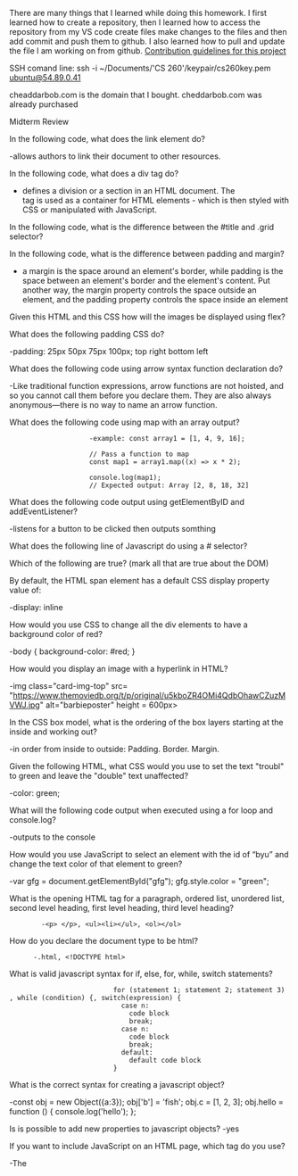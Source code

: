 There are many things that I learned while doing this homework. I first learned how to create a repository, then I learned how to access the repository from my VS code create files make changes to the files and then add commit and push them to github.
I also learned how to pull and update the file I am working on from github. 
[Contribution guidelines for this project](/README.md)


SSH comand line:    ssh -i ~/Documents/'CS 260'/keypair/cs260key.pem ubuntu@54.89.0.41


cheaddarbob.com is the domain that I bought. cheddarbob.com was already purchased


Midterm Review

In the following code, what does the link element do?

-allows authors to link their document to other resources.

In the following code,  what does a div tag do?

- defines a division or a section in an HTML document. The <div> tag is used as a container for HTML elements - which is then styled with CSS or manipulated with JavaScript.

In the following code, what is the difference between the #title and .grid selector?

In the following code, what is the difference between padding and margin?

- a margin is the space around an element's border, while padding is the space between an element's border and the element's content. Put another way, the margin property controls the space outside an element, and the padding property controls the space inside an element

Given this HTML and this CSS how will the images be displayed using flex?

What does the following padding CSS do?

-padding: 25px 50px 75px 100px; top right bottom left

What does the following code using arrow syntax function declaration do?

-Like traditional function expressions, arrow functions are not hoisted, and so you cannot call them before you declare them. They are also always anonymous—there is no way to name an arrow function.

What does the following code using map with an array output?

                        -example: const array1 = [1, 4, 9, 16];
                        
                        // Pass a function to map
                        const map1 = array1.map((x) => x * 2);
                        
                        console.log(map1);
                        // Expected output: Array [2, 8, 18, 32]

What does the following code output using getElementByID and addEventListener?

-listens for a button to be clicked then outputs somthing

What does the following line of Javascript do using a # selector?

Which of the following are true? (mark all that are true about the DOM)

By default, the HTML span element has a default CSS display property value of: 

-display: inline

How would you use CSS to change all the div elements to have a background color of red?

-body {
background-color: #red;
}

How would you display an image with a hyperlink in HTML?

-img class="card-img-top" src= "https://www.themoviedb.org/t/p/original/u5kboZR4OMi4QdbOhawCZuzMVWJ.jpg" alt="barbieposter" height = 600px>

In the CSS box model, what is the ordering of the box layers starting at the inside and working out?

-in order from inside to outside: Padding. Border. Margin.

Given the following HTML, what CSS would you use to set the text "troubl" to green and leave the "double" text unaffected?

-color: green;

What will the following code output when executed using a for loop and console.log?

-outputs to the console

How would you use JavaScript to select an element with the id of “byu” and change the text color of that element to green?

-var gfg = document.getElementById("gfg"); 
            gfg.style.color = "green"; 

What is the opening HTML tag for a paragraph, ordered list, unordered list, second level heading, first level heading, third level heading?

            -<p> </p>, <ul><li></ul>, <ol></ol>

How do you declare the document type to be html?

          -.html, <!DOCTYPE html>

What is valid javascript syntax for if, else, for, while, switch statements?

                              for (statement 1; statement 2; statement 3) , while (condition) {, switch(expression) {
                                case n:
                                  code block
                                  break;
                                case n:
                                  code block
                                  break;
                                default:
                                  default code block
                              }

What is the correct syntax for creating a javascript object?

-const obj = new Object({a:3});
obj['b'] = 'fish';
obj.c = [1, 2, 3];
obj.hello = function () {
  console.log('hello');
};


Is is possible to add new properties to javascript objects?
-yes

If you want to include JavaScript on an HTML page, which tag do you use?

-The <script> Tag

Given the following HTML, what JavaScript could you use to set the text "animal" to "crow" and leave the "fish" text unaffected?

Which of the following correctly describes JSON?

What does the console command chmod, pwd, cd, ls, vim, nano, mkdir, mv, rm, man, ssh, ps, wget, sudo  do?

-chmod, This command changes the permission information associated with a file. Every file (including directories, which Unix treats as files) on a Unix system is stored with records indicating who has permission to read, write, or execute the file, abbreviated as r, w, and x. These permissions are broken down for three categories of user: first, the owner of the file; second, a group with which both the user and the file may be associated; and third, all other users. These categories are abbreviated as u for owner (or user), g for group, and o for other.

-pwd,  current directory path.

-vim, file editor

-nano, text editor

-mkdir, make directory

-mv, move directory, mv -i oldname newname

-rm, remove

-man, This command displays the manual page for a particular command.

-ssh, 

-ps, The ps command displays information about programs (that is, processes) that are currently running.

- wget,  Wget is a command-line tool that makes it possible to download files and interact with REST APIs. It supports various internet protocols

- sudo, allows you to run programs with the security privileges of another user (by default, as the superuser). It prompts you for your personal password and confirms your request to execute a command by checking a file, called sudoers , which the system administrator configures.

Which of the following console command creates a remote shell session?

Which of the following is true when the -la parameter is specified for the ls console command?

-To see the file permissions, owners, and sizes of all files, enter: ls -la

Which of the following is true for the domain name banana.fruit.bozo.click, which is the top level domain, which is a subdomain, which is a root domain?

-top level is .com, subdomain is www. root domain is .example.com

Is a web certificate is necessary to use HTTPS.

-yes

Can a DNS A record can point to an IP address or another A record.

-just to an IP adress

Port 443, 80, 22 is reserved for which protocol?

- port 80 is used for HTTP traffic, port 443 is used for HTTPS (HyperText Transfer Protocol Secure) traffic, SSH port 22

What will the following code using Promises output when executed?

-pending - Currently running asynchronously
-fulfilled - Completed successfully
-rejected - Failed to complete


here is the api I am going to use: http://img.omdbapi.com/?apikey=[yourkey]&
here is my key: 5966d1ce

there are many things that I have learned about using API's they can be pretty tricky but also very cool when you finally get it working. I am super happy with how my about page turned out. I love the way that it looks and acts. 


### Final Review

1. What ports are used for HTTP, HTTPS, SSH?
  -HTTP (Hypertext Transfer Protocol):Default port: 80
  - HTTPS (Hypertext Transfer Protocol Secure): Default port: 443
  - SSH (Secure Shell): Default port: 22
    
2. What do HTTP status codes in the 300, 400, 500 range indicate?
   
  - 300 Range (Redirection):300 Multiple Choices: Indicates multiple options for the resource that the client may follow.
   301 Moved Permanently: The requested resource has been permanently moved to a new location, and future requests should use the new URL.
  302 Found (or Moved Temporarily): Similar to 301, but the resource is temporarily located at a different URL. The client should continue to use the original URL.
  303 See Other: The response to the request can be found at another URI using the GET method.
  304 Not Modified: Indicates that the resource has not been modified since the version specified by the request headers, and no data is sent in the response.
  307 Temporary Redirect: Similar to 302, but the request should be repeated with the same method and request headers.

  - 400 Range (Client Errors):400 Bad Request: The server cannot or will not process the request due to a client error (e.g., malformed request syntax, invalid request message framing, or     deceptive request routing).
  401 Unauthorized: Similar to 403 Forbidden, but specifically for cases when authentication is required and has failed or has not been provided.
  403 Forbidden: The client does not have the necessary permissions to access the requested resource.
  404 Not Found: The server cannot find the requested resource.

  - 500 Range (Server Errors):500 Internal Server Error: A generic error message indicating that an unexpected condition was encountered on the server.
  501 Not Implemented: The server does not support the functionality required to fulfill the request.
  502 Bad Gateway: The server, while acting as a gateway or proxy, received an invalid response from an upstream server it accessed in attempting to fulfill the request.
  503 Service Unavailable: The server is not ready to handle the request. Common causes are a server that is down for maintenance or is overloaded.

4. What does the HTTP header content-type allows you to do?
The Content-Type HTTP header field indicates the media type or MIME type of the resource sent in the HTTP message body. It allows the sender to communicate to the recipient what type     of data is being sent and how it should be processed. The Content-Type header is particularly important when dealing with responses, as it helps the recipient understand how to   -       interpret the content.

Here are some common media types specified by the Content-Type header:

- text/html: HTML documents (web pages).
- text/plain: Plain text.
- application/json: JSON (JavaScript Object Notation) data.
- application/xml: XML (eXtensible Markup Language) data.
- image/jpeg, image/png, image/gif: Various image formats.
- audio/mpeg, audio/wav: Audio file formats.
- video/mp4, video/mpeg: Video file formats.

6. What do the following attributes of a cookie do?
- Domain: The Domain attribute specifies the domain for which the cookie is valid. It restricts the cookie to be sent only to the specified domain and its subdomains. For example, if a cookie has a Domain attribute of ".example.com," it will be sent to "subdomain.example.com" as well as "example.com," but not to "otherdomain.com."
- Path:The Path attribute defines the subset of URLs on the domain for which the cookie is valid. It restricts the cookie to be sent only to URLs that match the specified path. For example, if a cookie has a Path attribute of "/subpath," it will only be sent to requests for URLs that start with "/subpath."
- SameSite:The SameSite attribute controls when a cookie is sent with cross-site requests. It helps mitigate the risk of cross-site request forgery attacks. There are three possible values for SameSite:
      - Strict: The cookie is only sent in a first-party context (i.e., the same site as the one the user is visiting).
      - Lax: The cookie is sent in a first-party context and with top-level navigations initiated by GET requests from other sites.
      - None: The cookie is sent with both first-party and cross-site requests. This value requires the Secure attribute to be set as well, meaning it is sent only over HTTPS.
- HTTPOnly:The HttpOnly attribute is a security feature that helps prevent attacks such as cross-site scripting (XSS). When a cookie has the HttpOnly attribute, it cannot be accessed through client-side scripts (e.g., JavaScript). This makes it more difficult for an attacker to steal or manipulate the cookie using malicious scripts.



6. Given the following Express service code: What does the following JavaScript fetch return?

7.Given the following MongoDB query

- { cost: { $gt: 10 }, name: /fran.*/}
- select all of the matching documents.
   -cost is greater than 10 and name matched /fran.*/

8. How should you store user passwords in a database?
    -with a hashing algorithm 

9.Assuming the following Node.js service code is executing with websockets, what will be logged to the console of the web browser?

10. What is the WebSocket protocol used for?
    -WebSocket is a communication protocol that provides full-duplex communication channels over a single, long-lived connection. It is designed to be implemented in web browsers and web servers but can be used in other contexts as well. The primary purpose of the WebSocket protocol is to enable real-time, bidirectional communication between a client (typically a web browser) and a server.

12. What is JSX and how are the curly braces rendered?
  - JavaScript XML, is a syntax extension for JavaScript often used with React.js to describe what the UI should look like.
  - JSX supports the use of curly braces {} to embed JavaScript expressions or variables within the JSX code. This allows you to dynamically generate content based on variables or execute   - JavaScript logic within your JSX code.
      - const name = 'John';
        const element = Hello, {name}!;
    -You can also use curly braces to include JavaScript logic, such as conditionals or loops, within your JSX code:
      const isLoggedIn = true;

      const element = (
        <div>
          Hello, {isLoggedIn ? 'User' : 'Guest'}!
          {isLoggedIn && <p>Welcome back!</p>}
        </div>
      );


13. Assuming a HTML document with a 
<div id="root"></div>
element, what content will the following React component generate?
      function Welcome(props) {
        return \Hello, {props.name}\;
      }
      function App() {
        return (
          <div>
            <Welcome name="Sara" />
            <Welcome name="Cahal" />
            <Welcome name="Edite" />
          </div>
        );
      }
      const root = ReactDOM.createRoot(document.getElementById('root'));
      root.render(<App />);

13. Assuming a HTML document with a 
    <div id="root"></div>
    element, what content will the following React component generate?
    function Numbers() { 
      const numbers = [1, 2, 3, 4, 5];
      const listItems = numbers.map((number) =>
        <li>{number}</li>
      );
      return(<ul>{listItems}</ul>)
    }
    const root = ReactDOM.createRoot(document.getElementById('root')); 
    root.render(<Numbers/>);
14. What does the following React component do?
  function Example() {
    // Declare a new state variable, which we'll call "count"  
      const [count, setCount] = useState(0);
      return (
      <div>
        <p>You clicked {count} times</p>
        <button onClick={() => setCount(count + 1)}>
          Click me
        </button>
      </div>
    );
  }

15. What are React Hooks used for?
  -React Hooks are functions that enable developers to use state and other React features in functional components, which were previously only available in class components.
  -State Management:The useState hook allows functional components to have local state. It returns a state variable and a function to update that variable. This simplifies state         management in functional components.
  
17. What is the useEffect hook used for?

    -The useEffect hook is used for handling side effects in functional components, such as data fetching, subscriptions, or manually changing the DOM. It replaces the lifecycle methods of class components.

19. What does this code do?
  export default function App() {
    return (
      <BrowserRouter>
        <Routes>
          <Route path="/" element={<Layout />}>
            <Route index element={<Home />} />
            <Route path="blogs" element={<Blogs />} />
            <Route path="contact" element={<Contact />} />
            <Route path="*" element={<NoPage />} />
          </Route>
        </Routes>
      </BrowserRouter>
    );
  }

20. What role does npm play in web development?
    -npm (Node Package Manager) plays a crucial role in web development by serving as a package manager for JavaScript and Node.js applications. Its primary functions include:

      Package Management:
      
      npm allows developers to easily install, manage, and update third-party packages (libraries, frameworks, tools, etc.) for their projects. Packages are distributed through the npm registry, a public repository of JavaScript packages.
      Dependency Management:
      
      npm helps manage project dependencies by providing a package.json file. This file lists all the dependencies and their versions required for a project. Developers can use npm commands to install dependencies listed in the package.json file.
      Project Initialization:
      
      npm facilitates the process of initializing new projects by providing a command (npm init) that guides developers through creating a package.json file. This file contains metadata about the project and its dependencies.
      Version Control:
      
      npm allows developers to specify version ranges for dependencies in the package.json file. This helps maintain consistency across different environments and ensures that projects are using compatible versions of packages.
      Scripting and Automation:
      
      npm enables the execution of scripts defined in the package.json file. Developers can define custom scripts for tasks like running tests, building the project, or starting a development server. npm scripts make it easy to automate common development tasks.
      Global and Local Packages:
      
      npm supports the installation of packages globally, making them accessible from any project. Additionally, it allows project-specific installations to keep dependencies isolated within each project.
      Community Collaboration:
      
      npm fosters collaboration within the development community by providing a centralized registry where developers can publish and share their packages. This encourages the reuse of code and best practices.
      Continuous Integration and Deployment:
      
      npm is often used in continuous integration and deployment processes. CI/CD pipelines can use npm to install dependencies, run tests, and build projects as part of automated workflows.
      Ecosystem Growth:
      
      npm contributes to the growth of the JavaScript and Node.js ecosystems by providing a platform for developers to share their work, discover new tools, and contribute to open-source projects.
      In summary, npm is a central tool in web development, providing a standardized way to manage dependencies, automate tasks, and collaborate within the JavaScript and Node.js ecosystems. It simplifies the development process and contributes to the efficiency, reliability, and scalability of web projects.

    
22. What does package.json do in a npm project?
  -The package.json file contains metadata about the project, including its name, version, description, author, and license. This information helps developers and tools understand the project's purpose and characteristics.
  -Dependency Management:The dependencies and devDependencies sections list the project's runtime and development dependencies, respectively. These dependencies are installed by npm to ensure that the project can run successfully.
  -Versioning:The package.json file allows developers to specify version ranges for dependencies. This helps ensure that projects use compatible versions of packages, reducing the risk of breaking changes when updating dependencies.
  -Scripts:The scripts section defines custom commands that can be executed using npm. These commands can include tasks such as running tests, building the project, starting a development server, and more.
  -Project Initialization:The package.json file is generated or initialized using the npm init command. This command prompts developers to provide information about the project, and it creates the initial package.json file.
  -Project Configuration:Developers can use the config section to store configuration settings for their projects. These settings can be accessed programmatically or used by npm scripts.


24. What does the fetch function do?
    -The fetch function in JavaScript is used to make network requests and retrieve resources (like JSON data, images, or other files) from a specified URL. It is a modern and flexible replacement for older techniques like XMLHttpRequest.

Here is a basic example of how the fetch function is used:
  - Making a Request:The fetch function takes a URL as its first argument, and it returns a Promise that resolves to the Response to that request.
  - Handling the Response:The then method is used to handle the response. It takes a callback function that processes the response. In the example, the response is checked for success (status code 200-299).
  - Converting to JSON:If the response is successful, the json method is called on the response object. This method reads the body of the response as JSON and returns a Promise that resolves to the parsed JSON data.
  - Handling Errors:The catch method is used to handle errors during the fetch operation. If there are network issues or if the server returns an error status code, the error will be caught and processed in the catch block.
    

26. What does node.js do?

27. What does Vite do?
